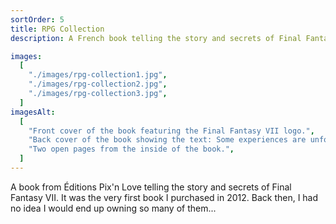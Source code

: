 ```yaml
---
sortOrder: 5
title: RPG Collection
description: A French book telling the story and secrets of Final Fantasy VII

images:
  [
    "./images/rpg-collection1.jpg",
    "./images/rpg-collection2.jpg",
    "./images/rpg-collection3.jpg",
  ]
imagesAlt:
  [
    "Front cover of the book featuring the Final Fantasy VII logo.",
    "Back cover of the book showing the text: Some experiences are unforgettable. For many, he is the one through whom it all began. For an entire generation, he is the most iconic role-playing game. Relive his story. Uncover his secrets. Explore his themes. Final Fantasy VII & Compilation of Final Fantasy VII.",
    "Two open pages from the inside of the book.",
  ]
---
```


A book from Éditions Pix'n Love telling the story and secrets of Final Fantasy VII. It was the very first book I purchased in 2012. Back then, I had no idea I would end up owning so many of them...
